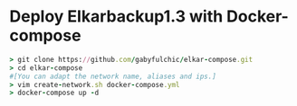 # Deploy Elkarbackup1.3 with Docker-compose
  
```ruby
> git clone https://github.com/gabyfulchic/elkar-compose.git  
> cd elkar-compose  
#[You can adapt the network name, aliases and ips.]   
> vim create-network.sh docker-compose.yml  
> docker-compose up -d
```
